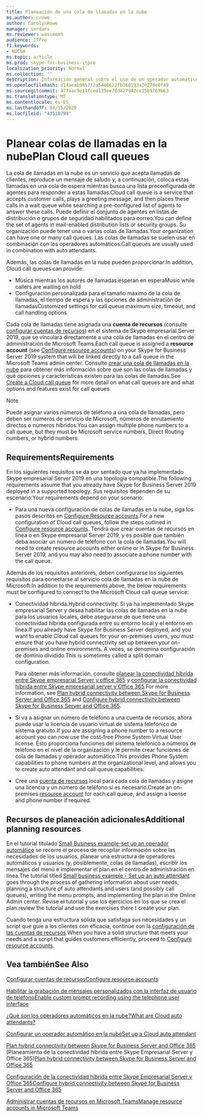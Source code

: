 ```yaml
---
title: Planeación de una cola de llamadas en la nube
ms.author: crowe
author: CarolynRowe
manager: serdars
ms.reviewer: wasseemh
audience: ITPro
f1.keywords:
- NOCSH
ms.topic: article
ms.prod: skype-for-business-itpro
localization_priority: Normal
ms.collection: ''
description: Información general sobre el uso de un operador automático de la nube con Skype empresarial Server 2019.
ms.openlocfilehash: d14aeab9857f2a54e6622fb368193a2e270e0f49
ms.sourcegitcommit: 477aac9e14fced139ee7dd827942ce35b9769b63
ms.translationtype: MT
ms.contentlocale: es-ES
ms.lasthandoff: 04/15/2020
ms.locfileid: "43510799"
---
```

# <a name="plan-cloud-call-queues"></a><span data-ttu-id="163d2-103">Planear colas de llamadas en la nube</span><span class="sxs-lookup"><span data-stu-id="163d2-103">Plan Cloud call queues</span></span>

<span data-ttu-id="163d2-104">La cola de llamadas en la nube es un servicio que acepta llamadas de clientes, reproduce un mensaje de saludo y, a continuación, coloca estas llamadas en una cola de espera mientras busca una lista preconfigurada de agentes para responder a estas llamadas.</span><span class="sxs-lookup"><span data-stu-id="163d2-104">Cloud call queue is a service that accepts customer calls, plays a greeting message, and then places these calls in a wait queue while searching a pre-configured list of agents to answer these calls.</span></span> <span data-ttu-id="163d2-105">Puede definir el conjunto de agentes en listas de distribución o grupos de seguridad habilitados para correo.</span><span class="sxs-lookup"><span data-stu-id="163d2-105">You can define the set of agents in mail-enabled distribution lists or security groups.</span></span> <span data-ttu-id="163d2-106">Su organización puede tener una o varias colas de llamadas.</span><span class="sxs-lookup"><span data-stu-id="163d2-106">Your organization can have one or many call queues.</span></span> <span data-ttu-id="163d2-107">Las colas de llamadas se suelen usar en combinación con los operadores automáticos.</span><span class="sxs-lookup"><span data-stu-id="163d2-107">Call queues are usually used in combination with auto attendants.</span></span>

<span data-ttu-id="163d2-108">Además, las colas de llamadas en la nube pueden proporcionar:</span><span class="sxs-lookup"><span data-stu-id="163d2-108">In addition, Cloud call queues can provide:</span></span>

- <span data-ttu-id="163d2-109">Música mientras los autores de llamadas esperan en espera</span><span class="sxs-lookup"><span data-stu-id="163d2-109">Music while callers are waiting on hold</span></span>
- <span data-ttu-id="163d2-110">Configuración personalizada para el tamaño máximo de la cola de llamadas, el tiempo de espera y las opciones de administración de llamadas</span><span class="sxs-lookup"><span data-stu-id="163d2-110">Customized settings for call queue maximum size, timeout, and call handling options</span></span>

<span data-ttu-id="163d2-111">Cada cola de llamadas tiene asignada una **cuenta de recursos** (consulte [configurar cuentas de recursos](configure-onprem-ra.md)) en el sistema de Skype empresarial Server 2019, que se vinculará directamente a una cola de llamadas en el centro de administración de Microsoft Teams.</span><span class="sxs-lookup"><span data-stu-id="163d2-111">Each call queue is assigned a **resource account** (see [Configure resource accounts](configure-onprem-ra.md)) on your Skype for Business Server 2019 system that will be linked directly to a call queue in the Microsoft Teams admin center.</span></span> <span data-ttu-id="163d2-112">Consulte [crear una cola de llamadas en la nube](/MicrosoftTeams/create-a-phone-system-call-queue) para obtener más información sobre qué son las colas de llamadas y qué opciones y características existen para las colas de llamadas.</span><span class="sxs-lookup"><span data-stu-id="163d2-112">See [Create a Cloud call queue](/MicrosoftTeams/create-a-phone-system-call-queue) for more detail on what call queues are and what options and features exist for call queues.</span></span>

> [!NOTE]
> <span data-ttu-id="163d2-113">Puede asignar varios números de teléfono a una cola de llamadas, pero deben ser números de servicio de Microsoft, números de enrutamiento directos o números híbridos.</span><span class="sxs-lookup"><span data-stu-id="163d2-113">You can assign multiple phone numbers to a call queue, but they must be Microsoft service numbers, Direct Routing numbers, or hybrid numbers.</span></span>

## <a name="requirements"></a><span data-ttu-id="163d2-114">Requirements</span><span class="sxs-lookup"><span data-stu-id="163d2-114">Requirements</span></span>

<span data-ttu-id="163d2-115">En los siguientes requisitos se da por sentado que ya ha implementado Skype empresarial Server 2019 en una topología compatible.</span><span class="sxs-lookup"><span data-stu-id="163d2-115">The following requirements assume that you already have Skype for Business Server 2019 deployed in a supported topology.</span></span>  <span data-ttu-id="163d2-116">Sus requisitos dependen de su escenario:</span><span class="sxs-lookup"><span data-stu-id="163d2-116">Your requirements depend on your scenario:</span></span>

- <span data-ttu-id="163d2-117">Para una nueva configuración de colas de llamadas en la nube, siga los pasos descritos en [Configure Resource accounts](configure-onprem-ra.md).</span><span class="sxs-lookup"><span data-stu-id="163d2-117">For a new configuration of Cloud call queues, follow the steps outlined in [Configure resource accounts](configure-onprem-ra.md).</span></span> <span data-ttu-id="163d2-118">Tendrá que crear cuentas de recursos en línea o en Skype empresarial Server 2019, y es posible que también deba asociar un número de teléfono con la cola de llamadas.</span><span class="sxs-lookup"><span data-stu-id="163d2-118">You will need to create resource accounts either online or in Skype for Business Server 2019, and you may also need to associate a phone number with the call queue.</span></span>

<span data-ttu-id="163d2-119">Además de los requisitos anteriores, deben configurarse los siguientes requisitos para conectarse al servicio cola de llamadas en la nube de Microsoft:</span><span class="sxs-lookup"><span data-stu-id="163d2-119">In addition to the requirements above, the below requirements must be configured to connect to the Microsoft Cloud call queue service:</span></span>

- <span data-ttu-id="163d2-120">Conectividad híbrida.</span><span class="sxs-lookup"><span data-stu-id="163d2-120">Hybrid connectivity.</span></span> <span data-ttu-id="163d2-121">Si ya ha implementado Skype empresarial Server y desea habilitar las colas de llamadas en la nube para los usuarios locales, debe asegurarse de que tiene una conectividad híbrida configurada entre su entorno local y el entorno en línea.</span><span class="sxs-lookup"><span data-stu-id="163d2-121">If you already have Skype for Business Server deployed, and you want to enable Cloud call queues for your on-premises users, you must ensure that you have hybrid connectivity set up between your on-premises and online environments.</span></span> <span data-ttu-id="163d2-122">A veces, se denomina configuración de dominio dividido.</span><span class="sxs-lookup"><span data-stu-id="163d2-122">This is sometimes called a split domain configuration.</span></span>

   <span data-ttu-id="163d2-123">Para obtener más información, consulte [planear la conectividad híbrida entre Skype empresarial Server y office 365](plan-hybrid-connectivity.md) y [configurar la conectividad híbrida entre Skype empresarial server y Office 365](configure-hybrid-connectivity.md).</span><span class="sxs-lookup"><span data-stu-id="163d2-123">For more information, see [Plan hybrid connectivity between Skype for Business Server and Office 365](plan-hybrid-connectivity.md) and [Configure hybrid connectivity between Skype for Business Server and Office 365](configure-hybrid-connectivity.md).</span></span>

- <span data-ttu-id="163d2-124">Si va a asignar un número de teléfono a una cuenta de recursos, ahora puede usar la licencia de usuario virtual de sistema telefónico de sistema gratuito.</span><span class="sxs-lookup"><span data-stu-id="163d2-124">If you are assigning a phone number to a resource account you can now use the cost-free Phone System Virtual User license.</span></span> <span data-ttu-id="163d2-125">Esto proporciona funciones del sistema telefónico a números de teléfono en el nivel de la organización y le permite crear funciones de cola de llamadas y operador automático.</span><span class="sxs-lookup"><span data-stu-id="163d2-125">This provides Phone System capabilities to phone numbers at the organizational level, and allows you to create auto attendant and call queue capabilities.</span></span>

- <span data-ttu-id="163d2-126">Cree una [cuenta de recursos](configure-onprem-ra.md) local para cada cola de llamadas y asigne una licencia y un número de teléfono si es necesario.</span><span class="sxs-lookup"><span data-stu-id="163d2-126">Create an on-premises [resource account](configure-onprem-ra.md) for each call queue, and assign a license and phone number if required.</span></span>  

## <a name="additional-planning-resources"></a><span data-ttu-id="163d2-127">Recursos de planeación adicionales</span><span class="sxs-lookup"><span data-stu-id="163d2-127">Additional planning resources</span></span>

<span data-ttu-id="163d2-128">En el tutorial titulado [Small Business example-set up an operador automático](/microsoftteams/tutorial-org-aa) se recorre el proceso de recopilar información sobre las necesidades de los usuarios, planear una estructura de operadores automáticos y usuarios (y, posiblemente, colas de llamadas), escribir los mensajes del menú e implementar el plan en el centro de administración en línea.</span><span class="sxs-lookup"><span data-stu-id="163d2-128">The tutorial titled [Small business example - Set up an auto attendant](/microsoftteams/tutorial-org-aa) goes through the process of gathering information about user needs, planning a structure of auto attendants and users (and possibly call queues), writing the menu prompts, and implementing the plan in the Online Admin center.</span></span> <span data-ttu-id="163d2-129">Revise el tutorial y use los ejercicios en los que se crea el plan.</span><span class="sxs-lookup"><span data-stu-id="163d2-129">review the tutorial and use the exercises there t create your plan.</span></span>

<span data-ttu-id="163d2-130">Cuando tenga una estructura sólida que satisfaga sus necesidades y un script que guíe a los clientes con eficacia, continúe con la [configuración de las cuentas de recursos](configure-onprem-ra.md).</span><span class="sxs-lookup"><span data-stu-id="163d2-130">When you have a solid structure that meets your needs and a script that guides customers efficiently, proceed to  [Configure resource accounts](configure-onprem-ra.md).</span></span>

## <a name="see-also"></a><span data-ttu-id="163d2-131">Vea también</span><span class="sxs-lookup"><span data-stu-id="163d2-131">See Also</span></span>

[<span data-ttu-id="163d2-132">Configurar cuentas de recursos</span><span class="sxs-lookup"><span data-stu-id="163d2-132">Configure resource accounts</span></span>](configure-onprem-ra.md)

[<span data-ttu-id="163d2-133">Habilitar la grabación de mensajes personalizados con la interfaz de usuario de teléfono</span><span class="sxs-lookup"><span data-stu-id="163d2-133">Enable custom prompt recording using the telephone user interface</span></span>](https://docs.microsoft.com/exchange/voice-mail-unified-messaging/greetings-announcements-menus-and-prompts/enable-custom-prompt-recording)

[<span data-ttu-id="163d2-134">¿Qué son los operadores automáticos en la nube?</span><span class="sxs-lookup"><span data-stu-id="163d2-134">What are Cloud auto attendants?</span></span>](/SkypeForBusiness/what-is-phone-system-in-office-365/what-are-phone-system-auto-attendants)

[<span data-ttu-id="163d2-135">Configurar un operador automático en la nube</span><span class="sxs-lookup"><span data-stu-id="163d2-135">Set up a Cloud auto attendant</span></span>](/MicrosoftTeams/create-a-phone-system-auto-attendant)

<span data-ttu-id="163d2-136">[Plan hybrid connectivity between Skype for Business Server and Office 365](plan-hybrid-connectivity.md) (Planeamiento de la conectividad híbrida entre Skype Empresarial Server y Office 365)</span><span class="sxs-lookup"><span data-stu-id="163d2-136">[Plan hybrid connectivity between Skype for Business Server and Office 365](plan-hybrid-connectivity.md)</span></span>

[<span data-ttu-id="163d2-137">Configuración de la conectividad híbrida entre Skype Empresarial Server y Office 365</span><span class="sxs-lookup"><span data-stu-id="163d2-137">Configure hybrid connectivity between Skype for Business Server and Office 365</span></span>](configure-hybrid-connectivity.md)

[<span data-ttu-id="163d2-138">Administrar cuentas de recursos en Microsoft Teams</span><span class="sxs-lookup"><span data-stu-id="163d2-138">Manage resource accounts in Microsoft Teams</span></span>](/MicrosoftTeams/manage-resource-accounts)
